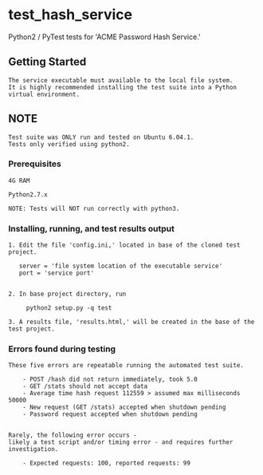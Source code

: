 # test_hash_service

Python2 / PyTest tests for 'ACME Password Hash Service.'

## Getting Started
```
The service executable must available to the local file system.
It is highly recommended installing the test suite into a Python virtual environment.
```

## NOTE
```
Test suite was ONLY run and tested on Ubuntu 6.04.1.
Tests only verified using python2.
```

### Prerequisites
```
4G RAM

Python2.7.x

NOTE: Tests will NOT run correctly with python3.
```

### Installing, running, and test results output
```
1. Edit the file 'config.ini,' located in base of the cloned test project.

   server = 'file system location of the executable service'
   port = 'service port' 


2. In base project directory, run

     python2 setup.py -q test

3. A results file, 'results.html,' will be created in the base of the test project.

```

### Errors found during testing
```
These five errors are repeatable running the automated test suite.

    - POST /hash did not return immediately, took 5.0
    - GET /stats should not accept data
    - Average time hash request 112559 > assumed max milliseconds 50000
    - New request (GET /stats) accepted when shutdown pending
    - Password request accepted when shutdown pending


Rarely, the following error occurs -
likely a test script and/or timing error - and requires further investigation.

    - Expected requests: 100, reported requests: 99

